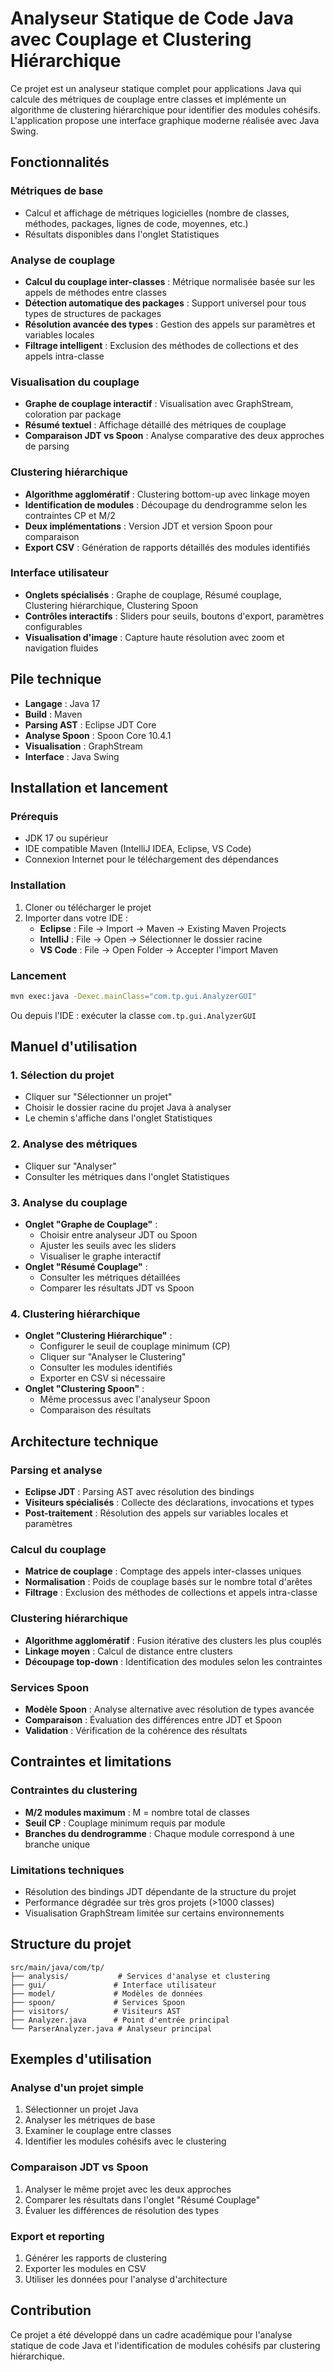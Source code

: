 # Analyseur Statique de Code Java avec Couplage et Clustering Hiérarchique

Ce projet est un analyseur statique complet pour applications Java qui calcule des métriques de couplage entre classes et implémente un algorithme de clustering hiérarchique pour identifier des modules cohésifs. L'application propose une interface graphique moderne réalisée avec Java Swing.

## Fonctionnalités

### Métriques de base

- Calcul et affichage de métriques logicielles (nombre de classes, méthodes, packages, lignes de code, moyennes, etc.)
- Résultats disponibles dans l'onglet Statistiques

### Analyse de couplage

- **Calcul du couplage inter-classes** : Métrique normalisée basée sur les appels de méthodes entre classes
- **Détection automatique des packages** : Support universel pour tous types de structures de packages
- **Résolution avancée des types** : Gestion des appels sur paramètres et variables locales
- **Filtrage intelligent** : Exclusion des méthodes de collections et des appels intra-classe

### Visualisation du couplage

- **Graphe de couplage interactif** : Visualisation avec GraphStream, coloration par package
- **Résumé textuel** : Affichage détaillé des métriques de couplage
- **Comparaison JDT vs Spoon** : Analyse comparative des deux approches de parsing

### Clustering hiérarchique

- **Algorithme agglomératif** : Clustering bottom-up avec linkage moyen
- **Identification de modules** : Découpage du dendrogramme selon les contraintes CP et M/2
- **Deux implémentations** : Version JDT et version Spoon pour comparaison
- **Export CSV** : Génération de rapports détaillés des modules identifiés

### Interface utilisateur

- **Onglets spécialisés** : Graphe de couplage, Résumé couplage, Clustering hiérarchique, Clustering Spoon
- **Contrôles interactifs** : Sliders pour seuils, boutons d'export, paramètres configurables
- **Visualisation d'image** : Capture haute résolution avec zoom et navigation fluides

## Pile technique

- **Langage** : Java 17
- **Build** : Maven
- **Parsing AST** : Eclipse JDT Core
- **Analyse Spoon** : Spoon Core 10.4.1
- **Visualisation** : GraphStream
- **Interface** : Java Swing

## Installation et lancement

### Prérequis

- JDK 17 ou supérieur
- IDE compatible Maven (IntelliJ IDEA, Eclipse, VS Code)
- Connexion Internet pour le téléchargement des dépendances

### Installation

1. Cloner ou télécharger le projet
2. Importer dans votre IDE :
   - **Eclipse** : File → Import → Maven → Existing Maven Projects
   - **IntelliJ** : File → Open → Sélectionner le dossier racine
   - **VS Code** : File → Open Folder → Accepter l'import Maven

### Lancement

```bash
mvn exec:java -Dexec.mainClass="com.tp.gui.AnalyzerGUI"
```

Ou depuis l'IDE : exécuter la classe `com.tp.gui.AnalyzerGUI`

## Manuel d'utilisation

### 1. Sélection du projet

- Cliquer sur "Sélectionner un projet"
- Choisir le dossier racine du projet Java à analyser
- Le chemin s'affiche dans l'onglet Statistiques

### 2. Analyse des métriques

- Cliquer sur "Analyser"
- Consulter les métriques dans l'onglet Statistiques

### 3. Analyse du couplage

- **Onglet "Graphe de Couplage"** :
  - Choisir entre analyseur JDT ou Spoon
  - Ajuster les seuils avec les sliders
  - Visualiser le graphe interactif
- **Onglet "Résumé Couplage"** :
  - Consulter les métriques détaillées
  - Comparer les résultats JDT vs Spoon

### 4. Clustering hiérarchique

- **Onglet "Clustering Hiérarchique"** :
  - Configurer le seuil de couplage minimum (CP)
  - Cliquer sur "Analyser le Clustering"
  - Consulter les modules identifiés
  - Exporter en CSV si nécessaire
- **Onglet "Clustering Spoon"** :
  - Même processus avec l'analyseur Spoon
  - Comparaison des résultats

## Architecture technique

### Parsing et analyse

- **Eclipse JDT** : Parsing AST avec résolution des bindings
- **Visiteurs spécialisés** : Collecte des déclarations, invocations et types
- **Post-traitement** : Résolution des appels sur variables locales et paramètres

### Calcul du couplage

- **Matrice de couplage** : Comptage des appels inter-classes uniques
- **Normalisation** : Poids de couplage basés sur le nombre total d'arêtes
- **Filtrage** : Exclusion des méthodes de collections et appels intra-classe

### Clustering hiérarchique

- **Algorithme agglomératif** : Fusion itérative des clusters les plus couplés
- **Linkage moyen** : Calcul de distance entre clusters
- **Découpage top-down** : Identification des modules selon les contraintes

### Services Spoon

- **Modèle Spoon** : Analyse alternative avec résolution de types avancée
- **Comparaison** : Évaluation des différences entre JDT et Spoon
- **Validation** : Vérification de la cohérence des résultats

## Contraintes et limitations

### Contraintes du clustering

- **M/2 modules maximum** : M = nombre total de classes
- **Seuil CP** : Couplage minimum requis par module
- **Branches du dendrogramme** : Chaque module correspond à une branche unique

### Limitations techniques

- Résolution des bindings JDT dépendante de la structure du projet
- Performance dégradée sur très gros projets (>1000 classes)
- Visualisation GraphStream limitée sur certains environnements

## Structure du projet

```
src/main/java/com/tp/
├── analysis/           # Services d'analyse et clustering
├── gui/               # Interface utilisateur
├── model/             # Modèles de données
├── spoon/             # Services Spoon
├── visitors/          # Visiteurs AST
├── Analyzer.java      # Point d'entrée principal
└── ParserAnalyzer.java # Analyseur principal
```

## Exemples d'utilisation

### Analyse d'un projet simple

1. Sélectionner un projet Java
2. Analyser les métriques de base
3. Examiner le couplage entre classes
4. Identifier les modules cohésifs avec le clustering

### Comparaison JDT vs Spoon

1. Analyser le même projet avec les deux approches
2. Comparer les résultats dans l'onglet "Résumé Couplage"
3. Évaluer les différences de résolution des types

### Export et reporting

1. Générer les rapports de clustering
2. Exporter les modules en CSV
3. Utiliser les données pour l'analyse d'architecture

## Contribution

Ce projet a été développé dans un cadre académique pour l'analyse statique de code Java et l'identification de modules cohésifs par clustering hiérarchique.
